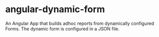 angular-dynamic-form
====================

An Angular App that builds adhoc reports from dynamically configured Forms.
The dynamic form is configured in a JSON file.
